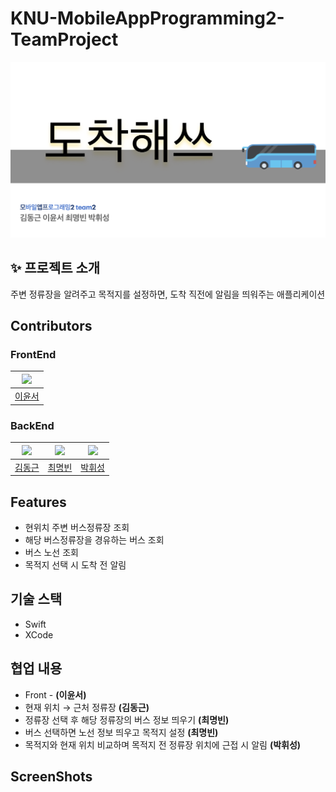 # KNU-MobileAppProgramming2-TeamProject

![image](./image.jpg)

## ✨ 프로젝트 소개
주변 정류장을 알려주고 목적지를 설정하면, 도착 직전에 알림을 띄워주는 애플리케이션

## Contributors
### FrontEnd
| [<img src="https://github.com/31lie.png" width="100px">](https://github.com/31lie) |
| :----: |
| [이윤서](https://github.com/31lie) |

### BackEnd
| [<img src="https://github.com/geunDK.png" width="100px">](https://github.com/geunDK) | [<img src="https://github.com/choimyungbin.png" width="100px">](https://github.com/choimyungbin) | [<img src="https://github.com/hwistar0717.png" width="100px">](https://github.com/hwistar0717) |
| :----: | :----: | :----: |
|[김동근](https://github.com/gidskql6671) | [최명빈](https://github.com/choimyungbin) | [박휘성](https://github.com/hwistar0717) |

## Features
* 현위치 주변 버스정류장 조회
* 해당 버스정류장을 경유하는 버스 조회
* 버스 노선 조회
* 목적지 선택 시 도착 전 알림

## 기술 스택
- Swift
- XCode

## 협업 내용
- Front - **(이윤서)**
- 현재 위치 → 근처 정류장 **(김동근)**
- 정류장 선택 후 해당 정류장의 버스 정보 띄우기 **(최명빈)**
- 버스 선택하면 노선 정보 띄우고 목적지 설정 **(최명빈)**
- 목적지와 현재 위치 비교하며 목적지 전 정류장 위치에 근접 시 알림 **(박휘성)**

## ScreenShots







